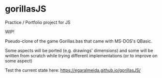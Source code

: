 # gorillasJS
Practice / Portfolio project for JS

WIP!

Pseudo-clone of the game Gorillas.bas that came with MS-DOS's QBasic.

Some aspects will be ported (e.g. drawings' dimensions) and some will be 
written from scratch while trying different implementations (or to 
improve on some aspect)

Test the current state here:
https://egaralmeida.github.io/gorillasJS/
